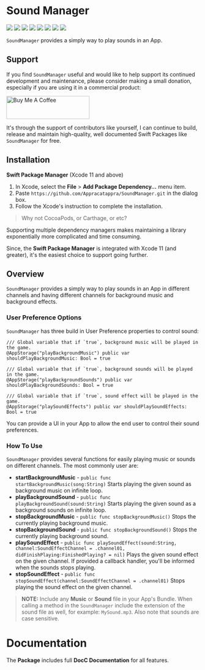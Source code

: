 # Sound Manager

![](https://img.shields.io/badge/license-MIT-green) ![](https://img.shields.io/badge/maintained%3F-Yes-green) ![](https://img.shields.io/badge/swift-6.0-green) ![](https://img.shields.io/badge/iOS-18.0-red) ![](https://img.shields.io/badge/macOS-15.0-red) ![](https://img.shields.io/badge/tvOS-18.0-red) ![](https://img.shields.io/badge/watchOS-11.0-red) ![](https://img.shields.io/badge/dependency-LogManager-orange)

`SoundManager` provides a simply way to play sounds in an App.

## Support

If you find `SoundManager` useful and would like to help support its continued development and maintenance, please consider making a small donation, especially if you are using it in a commercial product:

<a href="https://www.buymeacoffee.com/KevinAtAppra" target="_blank"><img src="https://cdn.buymeacoffee.com/buttons/v2/default-yellow.png" alt="Buy Me A Coffee" style="height: 60px !important;width: 217px !important;" ></a>

It's through the support of contributors like yourself, I can continue to build, release and maintain high-quality, well documented Swift Packages like `SoundManager` for free.

## Installation

**Swift Package Manager** (Xcode 11 and above)

1. In Xcode, select the **File** > **Add Package Dependency…** menu item.
2. Paste `https://github.com/Appracatappra/SoundManager.git` in the dialog box.
3. Follow the Xcode's instruction to complete the installation.

> Why not CocoaPods, or Carthage, or etc?

Supporting multiple dependency managers makes maintaining a library exponentially more complicated and time consuming.

Since, the **Swift Package Manager** is integrated with Xcode 11 (and greater), it's the easiest choice to support going further.

## Overview

`SoundManager` provides a simply way to play sounds in an App in different channels and having different channels for background music and background effects.

### User Preference Options

`SoundManager` has three build in User Preference properties to control sound:

```
/// Global variable that if `true`, background music will be played in the game.
@AppStorage("playBackgroundMusic") public var shouldPlayBackgroundMusic: Bool = true
    
/// Global variable that if `true`, background sounds will be played in the game.
@AppStorage("playBackgroundSounds") public var shouldPlayBackgroundSounds: Bool = true
    
/// Global variable that if `true`, sound effect will be played in the game.
@AppStorage("playSoundEffects") public var shouldPlaySoundEffects: Bool = true
```

You can provide a UI in your App to allow the end user to control their sound preferences.

### How To Use

`SoundManager` provides several functions for easily playing music or sounds on different channels. The most commonly user are:

* **startBackgroundMusic** - `public func startBackgroundMusic(song:String)` Starts playing the given sound as background music on infinite loop.
* **playBackgroundSound** - `public func playBackgroundSound(sound:String)` Starts playing the given sound as a background sounds on infinite loop.
* **stopBackgroundMusic** - `public func stopBackgroundMusic()` Stops the currently playing background music.
* **stopBackgroundSound** - `public func stopBackgroundSound()` Stops the currently playing background sound.
* **playSoundEffect** - `public func playSoundEffect(sound:String, channel:SoundEffectChannel = .channel01, didFinishPlaying:FinishedPlaying? = nil)` Plays the given sound effect on the given channel. If provided a callback handler, you'll be informed when the sounds stops playing.
* **stopSoundEffect** - `public func stopSoundEffect(channel:SoundEffectChannel = .channel01)` Stops playing the sound effect on the given channel.

> **NOTE:** Include any **Music** or **Sound** file in your App's Bundle. When calling a method in the `SoundManager` include the extension of the sound file as well, for example: `MySound.mp3`. Also note that sounds are case sensitive.

# Documentation

The **Package** includes full **DocC Documentation** for all features.
